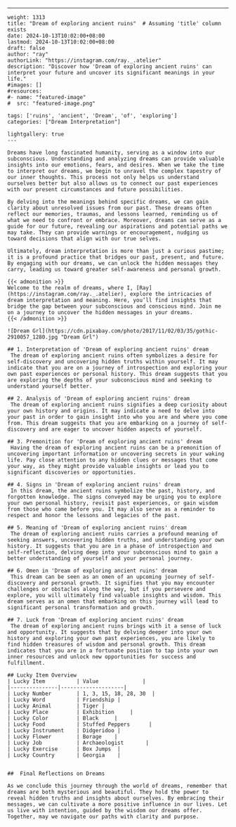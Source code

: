 ---
    weight: 1313
    title: "Dream of exploring ancient ruins"  # Assuming 'title' column exists
    date: 2024-10-13T10:02:00+08:00
    lastmod: 2024-10-13T10:02:00+08:00
    draft: false
    author: "ray"
    authorLink: "https://instagram.com/ray._.atelier"
    description: "Discover how 'Dream of exploring ancient ruins' can interpret your future and uncover its significant meanings in your life."
    #images: []
    #resources:
    #- name: "featured-image"
    #  src: "featured-image.png"
    
    tags: ['ruins', 'ancient', 'Dream', 'of', 'exploring']
    categories: ["Dream Interpretation"]
    
    lightgallery: true
    ---
    
    Dreams have long fascinated humanity, serving as a window into our subconscious. Understanding and analyzing dreams can provide valuable insights into our emotions, fears, and desires. When we take the time to interpret our dreams, we begin to unravel the complex tapestry of our inner thoughts. This process not only helps us understand ourselves better but also allows us to connect our past experiences with our present circumstances and future possibilities.
    
    By delving into the meanings behind specific dreams, we can gain clarity about unresolved issues from our past. These dreams often reflect our memories, traumas, and lessons learned, reminding us of what we need to confront or embrace. Moreover, dreams can serve as a guide for our future, revealing our aspirations and potential paths we may take. They can provide warnings or encouragement, nudging us toward decisions that align with our true selves.
    
    Ultimately, dream interpretation is more than just a curious pastime; it is a profound practice that bridges our past, present, and future. By engaging with our dreams, we can unlock the hidden messages they carry, leading us toward greater self-awareness and personal growth.
    
    {{< admonition >}}
    Welcome to the realm of dreams, where I, [Ray](https://instagram.com/ray._.atelier), explore the intricacies of dream interpretation and meaning. Here, you’ll find insights that bridge the gap between your subconscious and conscious mind. Join me on a journey to uncover the hidden messages in your dreams.
    {{< /admonition >}}
    
    ![Dream Grl](https://cdn.pixabay.com/photo/2017/11/02/03/35/gothic-2910057_1280.jpg "Dream Grl")
    
    ## 1. Interpretation of 'Dream of exploring ancient ruins' dream
     The dream of exploring ancient ruins often symbolizes a desire for self-discovery and uncovering hidden truths within yourself. It may indicate that you are on a journey of introspection and exploring your own past experiences or personal history. This dream suggests that you are exploring the depths of your subconscious mind and seeking to understand yourself better.
    
    ## 2. Analysis of 'Dream of exploring ancient ruins' dream
     The dream of exploring ancient ruins signifies a deep curiosity about your own history and origins. It may indicate a need to delve into your past in order to gain insight into who you are and where you come from. This dream suggests that you are embarking on a journey of self-discovery and are eager to uncover hidden aspects of yourself.
    
    ## 3. Premonition for 'Dream of exploring ancient ruins' dream
     Having the dream of exploring ancient ruins can be a premonition of uncovering important information or uncovering secrets in your waking life. Pay close attention to any hidden clues or messages that come your way, as they might provide valuable insights or lead you to significant discoveries or opportunities.
    
    ## 4. Signs in 'Dream of exploring ancient ruins' dream
     In this dream, the ancient ruins symbolize the past, history, and forgotten knowledge. The signs conveyed may be urging you to explore your own personal history, revisit past experiences, or gain wisdom from those who came before you. It may also serve as a reminder to respect and honor the lessons and legacies of the past.
    
    ## 5. Meaning of 'Dream of exploring ancient ruins' dream
     The dream of exploring ancient ruins carries a profound meaning of seeking answers, uncovering hidden truths, and understanding your own history. It suggests that you are in a phase of introspection and self-reflection, delving deep into your subconscious mind to gain a better understanding of yourself and your personal journey.
    
    ## 6. Omen in 'Dream of exploring ancient ruins' dream
     This dream can be seen as an omen of an upcoming journey of self-discovery and personal growth. It signifies that you may encounter challenges or obstacles along the way, but if you persevere and explore, you will ultimately find valuable insights and wisdom. This dream serves as an omen that embarking on this journey will lead to significant personal transformation and growth.
    
    ## 7. Luck from 'Dream of exploring ancient ruins' dream
     The dream of exploring ancient ruins brings with it a sense of luck and opportunity. It suggests that by delving deeper into your own history and exploring your own past experiences, you are likely to find hidden treasures of wisdom and personal growth. This dream indicates that you are in a fortunate position to tap into your own inner resources and unlock new opportunities for success and fulfillment.
    
    ## Lucky Item Overview
    | Lucky Item          | Value              |
    |---------------|--------------------|
    | Lucky Number        | 1, 3, 15, 18, 28, 30  |
    | Lucky Word          | Friendship |
    | Lucky Animal        | Tiger |
    | Lucky Place         | Exhibition     |
    | Lucky Color         | Black     |
    | Lucky Food          | Stuffed Peppers      |
    | Lucky Instrument    | Didgeridoo |
    | Lucky Flower        | Borage    |
    | Lucky Job           | Archaeologist       |
    | Lucky Exercise      | Box Jumps  |
    | Lucky Country       | Georgia    |
    
    
    ##  Final Reflections on Dreams
    
    As we conclude this journey through the world of dreams, remember that dreams are both mysterious and beautiful. They hold the power to reveal hidden truths and insights about ourselves. By embracing their messages, we can cultivate a more positive influence in our lives. Let us live with intention, guided by the wisdom our dreams offer. Together, may we navigate our paths with clarity and purpose.
    